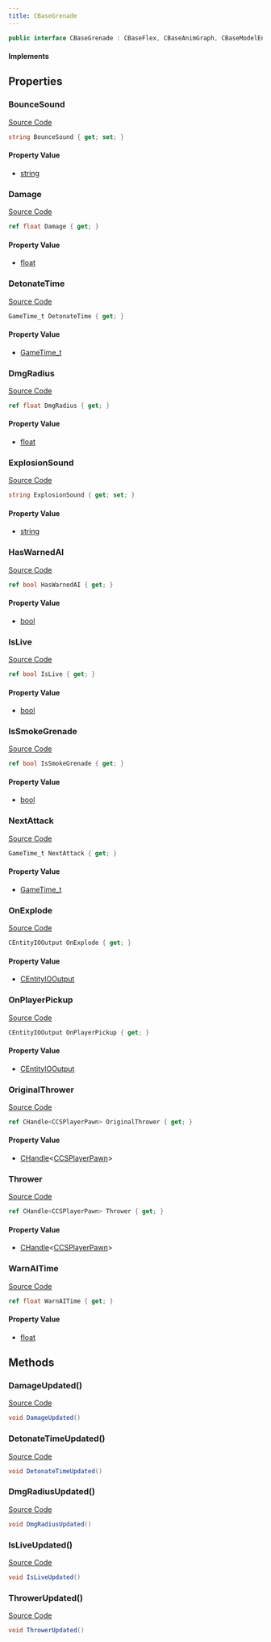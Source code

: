 ```yaml
---
title: CBaseGrenade
---
```


```csharp
public interface CBaseGrenade : CBaseFlex, CBaseAnimGraph, CBaseModelEntity, CBaseEntity, CEntityInstance, ISchemaClass<CEntityInstance>, ISchemaClass<CBaseEntity>, ISchemaClass<CBaseModelEntity>, ISchemaClass<CBaseAnimGraph>, ISchemaClass<CBaseFlex>, ISchemaClass<CBaseGrenade>, ISchemaField, ISchemaClass, INativeHandle
```

#### Implements

## Properties

### BounceSound

[Source Code](https://github.com/swiftly-solution/swiftlys2/blob/beta/managed/src/SwiftlyS2.Generated/Schemas/Interfaces/CBaseGrenade.cs#L34)

```csharp
string BounceSound { get; set; }
```

#### Property Value

- [string](https://learn.microsoft.com/dotnet/api/system.string)

### Damage

[Source Code](https://github.com/swiftly-solution/swiftlys2/blob/beta/managed/src/SwiftlyS2.Generated/Schemas/Interfaces/CBaseGrenade.cs#L32)

```csharp
ref float Damage { get; }
```

#### Property Value

- [float](https://learn.microsoft.com/dotnet/api/system.single)

### DetonateTime

[Source Code](https://github.com/swiftly-solution/swiftlys2/blob/beta/managed/src/SwiftlyS2.Generated/Schemas/Interfaces/CBaseGrenade.cs#L28)

```csharp
GameTime_t DetonateTime { get; }
```

#### Property Value

- [GameTime_t](/docs/api/shared/schemadefinitions/gametime_t)

### DmgRadius

[Source Code](https://github.com/swiftly-solution/swiftlys2/blob/beta/managed/src/SwiftlyS2.Generated/Schemas/Interfaces/CBaseGrenade.cs#L26)

```csharp
ref float DmgRadius { get; }
```

#### Property Value

- [float](https://learn.microsoft.com/dotnet/api/system.single)

### ExplosionSound

[Source Code](https://github.com/swiftly-solution/swiftlys2/blob/beta/managed/src/SwiftlyS2.Generated/Schemas/Interfaces/CBaseGrenade.cs#L36)

```csharp
string ExplosionSound { get; set; }
```

#### Property Value

- [string](https://learn.microsoft.com/dotnet/api/system.string)

### HasWarnedAI

[Source Code](https://github.com/swiftly-solution/swiftlys2/blob/beta/managed/src/SwiftlyS2.Generated/Schemas/Interfaces/CBaseGrenade.cs#L20)

```csharp
ref bool HasWarnedAI { get; }
```

#### Property Value

- [bool](https://learn.microsoft.com/dotnet/api/system.boolean)

### IsLive

[Source Code](https://github.com/swiftly-solution/swiftlys2/blob/beta/managed/src/SwiftlyS2.Generated/Schemas/Interfaces/CBaseGrenade.cs#L24)

```csharp
ref bool IsLive { get; }
```

#### Property Value

- [bool](https://learn.microsoft.com/dotnet/api/system.boolean)

### IsSmokeGrenade

[Source Code](https://github.com/swiftly-solution/swiftlys2/blob/beta/managed/src/SwiftlyS2.Generated/Schemas/Interfaces/CBaseGrenade.cs#L22)

```csharp
ref bool IsSmokeGrenade { get; }
```

#### Property Value

- [bool](https://learn.microsoft.com/dotnet/api/system.boolean)

### NextAttack

[Source Code](https://github.com/swiftly-solution/swiftlys2/blob/beta/managed/src/SwiftlyS2.Generated/Schemas/Interfaces/CBaseGrenade.cs#L40)

```csharp
GameTime_t NextAttack { get; }
```

#### Property Value

- [GameTime_t](/docs/api/shared/schemadefinitions/gametime_t)

### OnExplode

[Source Code](https://github.com/swiftly-solution/swiftlys2/blob/beta/managed/src/SwiftlyS2.Generated/Schemas/Interfaces/CBaseGrenade.cs#L18)

```csharp
CEntityIOOutput OnExplode { get; }
```

#### Property Value

- [CEntityIOOutput](/docs/api/shared/schemadefinitions/centityiooutput)

### OnPlayerPickup

[Source Code](https://github.com/swiftly-solution/swiftlys2/blob/beta/managed/src/SwiftlyS2.Generated/Schemas/Interfaces/CBaseGrenade.cs#L16)

```csharp
CEntityIOOutput OnPlayerPickup { get; }
```

#### Property Value

- [CEntityIOOutput](/docs/api/shared/schemadefinitions/centityiooutput)

### OriginalThrower

[Source Code](https://github.com/swiftly-solution/swiftlys2/blob/beta/managed/src/SwiftlyS2.Generated/Schemas/Interfaces/CBaseGrenade.cs#L42)

```csharp
ref CHandle<CCSPlayerPawn> OriginalThrower { get; }
```

#### Property Value

- [CHandle](/docs/api/shared/natives/chandle-1)<[CCSPlayerPawn](/docs/api/shared/schemadefinitions/ccsplayerpawn)>

### Thrower

[Source Code](https://github.com/swiftly-solution/swiftlys2/blob/beta/managed/src/SwiftlyS2.Generated/Schemas/Interfaces/CBaseGrenade.cs#L38)

```csharp
ref CHandle<CCSPlayerPawn> Thrower { get; }
```

#### Property Value

- [CHandle](/docs/api/shared/natives/chandle-1)<[CCSPlayerPawn](/docs/api/shared/schemadefinitions/ccsplayerpawn)>

### WarnAITime

[Source Code](https://github.com/swiftly-solution/swiftlys2/blob/beta/managed/src/SwiftlyS2.Generated/Schemas/Interfaces/CBaseGrenade.cs#L30)

```csharp
ref float WarnAITime { get; }
```

#### Property Value

- [float](https://learn.microsoft.com/dotnet/api/system.single)

## Methods

### DamageUpdated()

[Source Code](https://github.com/swiftly-solution/swiftlys2/blob/beta/managed/src/SwiftlyS2.Generated/Schemas/Interfaces/CBaseGrenade.cs#L47)

```csharp
void DamageUpdated()
```

### DetonateTimeUpdated()

[Source Code](https://github.com/swiftly-solution/swiftlys2/blob/beta/managed/src/SwiftlyS2.Generated/Schemas/Interfaces/CBaseGrenade.cs#L46)

```csharp
void DetonateTimeUpdated()
```

### DmgRadiusUpdated()

[Source Code](https://github.com/swiftly-solution/swiftlys2/blob/beta/managed/src/SwiftlyS2.Generated/Schemas/Interfaces/CBaseGrenade.cs#L45)

```csharp
void DmgRadiusUpdated()
```

### IsLiveUpdated()

[Source Code](https://github.com/swiftly-solution/swiftlys2/blob/beta/managed/src/SwiftlyS2.Generated/Schemas/Interfaces/CBaseGrenade.cs#L44)

```csharp
void IsLiveUpdated()
```

### ThrowerUpdated()

[Source Code](https://github.com/swiftly-solution/swiftlys2/blob/beta/managed/src/SwiftlyS2.Generated/Schemas/Interfaces/CBaseGrenade.cs#L48)

```csharp
void ThrowerUpdated()
```

